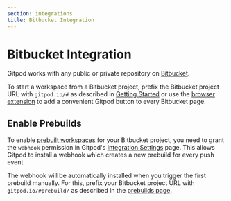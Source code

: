 ```yaml
---
section: integrations
title: Bitbucket Integration
---
```


<script context="module">
  export const prerender = true;
</script>

# Bitbucket Integration

Gitpod works with any public or private repository on [Bitbucket](https://bitbucket.org/).

To start a workspace from a Bitbucket project, prefix the Bitbucket project URL with `gitpod.io/#` as described in [Getting Started](/docs/getting-started) or use the [browser extension](/docs/browser-extension) to add a convenient Gitpod button to every Bitbucket page.

## Enable Prebuilds

To enable [prebuilt workspaces](/docs/prebuilds) for your Bitbucket project, you need to grant the `webhook` permission in Gitpod's [Integration Settings](https://gitpod.io/integrations) page. This allows Gitpod to install a webhook which creates a new prebuild for every push event.

The webhook will be automatically installed when you trigger the first prebuild manually. For this, prefix your Bitbucket project URL with `gitpod.io/#prebuild/` as described in the [prebuilds page](/docs/prebuilds#on-gitlab-and-bitbucket).
